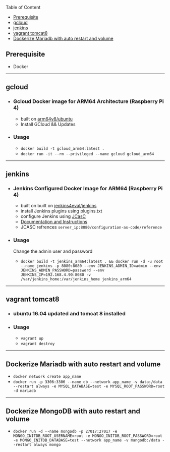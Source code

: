 
Table of Content

- [Prerequisite](#prerequisite)
- [gcloud](#gcloud)
- [jenkins](#jenkins)
- [vagrant tomcat8](#vagrant-tomcat8)
- [Dockerize Mariadb with auto restart and volume](#dockerize-mariadb-with-auto-restart-and-volume)




## Prerequisite

  - Docker 


---

## gcloud
- ### Gcloud Docker image for ARM64 Architecture (Raspberry Pi 4)
  - built on [arm64v8/ubuntu](https://hub.docker.com/r/arm64v8/ubuntu)
  - Install GCloud && Updates

-   ### Usage
    - `docker build -t gcloud_arm64:latest .`
    - `docker run -it --rm --privileged --name gcloud gcloud_arm64`

---

## jenkins

- ### Jenkins Configured Docker Image for ARM64 (Raspberry Pi 4)
  - built on built on [jenkins4eval/jenkins](https://hub.docker.com/r/jenkins4eval/jenkins)
  - install Jenkins plugins using plugins.txt
  - configure Jenkins using [JCasC](https://www.jenkins.io/projects/jcasc/)
  - [Documentation and Instructions](https://www.digitalocean.com/community/tutorials/how-to-automate-jenkins-setup-with-docker-and-jenkins-configuration-as-code)
  - JCASC refrences `server_ip:8080/configuration-as-code/reference`

- ### Usage
  Change the admin user and password
  - `docker build -t jenkins_arm64:latest . && docker run -d -u root --name jenkins -p 8080:8080 --env JENKINS_ADMIN_ID=admin --env JENKINS_ADMIN_PASSWORD=password --env JENKINS_IP=192.168.4.90:8080 -v /var/jenkins_home:/var/jenkins_home jenkins_arm64`
---
## vagrant tomcat8

- ### ubuntu 16.04 updated and tomcat 8 installed

- ### Usage
  - `vagrant up`
  - `vagrant destroy`
---
## Dockerize Mariadb with auto restart and volume
  - `docker network create app_name`
  - `docker run -p 3306:3306 --name db --network app_name -v data:/data --restart always -e MYSQL_DATABASE=test -e MYSQL_ROOT_PASSWORD=root -d mariadb`
---
## Dockerize MongoDB with auto restart and volume
  -  `docker run -d --name mongodb -p 27017:27017 -e MONGO_INITDB_ROOT_USERNAME=root -e MONGO_INITDB_ROOT_PASSWORD=root -e MONGO_INITDB_DATABASE=test --network app_name -v mangodb:/data --restart always mongo`

